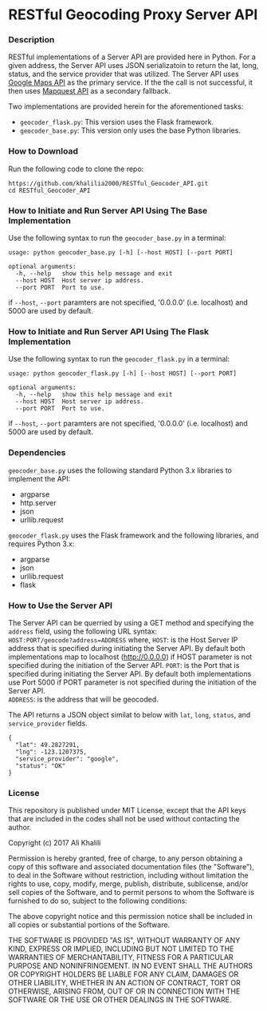 # RESTful Geocoding Proxy Server API

### Description
RESTful implementations of a Server API are provided here in Python. For a given address, the Server API uses JSON serializatoin to return the lat, long, status, and the service provider that was utilized. The Server API uses [Google Maps API](https://developers.google.com/maps/documentation/geocoding/start) as the primary service. If the the call is not successful, it then uses [Mapquest API](https://developer.mapquest.com/documentation/geocoding-api/address/get/) as a secondary fallback.  
  
Two implementations are provided herein for the aforementioned tasks:  
  * `geocoder_flask.py`:  This version uses the Flask framework.
  * `geocoder_base.py`: This version only uses the base Python libraries.

### How to Download
Run the following code to clone the repo:
```
https://github.com/khalilia2000/RESTful_Geocoder_API.git
cd RESTful_Geocoder_API
```
### How to Initiate and Run Server API Using The Base Implementation
Use the following syntax to run the `geocoder_base.py` in a terminal:
```
usage: python geocoder_base.py [-h] [--host HOST] [--port PORT]

optional arguments:
  -h, --help   show this help message and exit
  --host HOST  Host server ip address.
  --port PORT  Port to use.
```
if `--host`, `--port` paramters are not specified, '0.0.0.0' (i.e. localhost) and 5000 are used by default. 

### How to Initiate and Run Server API Using The Flask Implementation
Use the following syntax to run the `geocoder_flask.py` in a terminal:
```
usage: python geocoder_flask.py [-h] [--host HOST] [--port PORT]

optional arguments:
  -h, --help   show this help message and exit
  --host HOST  Host server ip address.
  --port PORT  Port to use.
```
if `--host`, `--port` paramters are not specified, '0.0.0.0' (i.e. localhost) and 5000 are used by default. 

### Dependencies
`geocoder_base.py` uses the following standard Python 3.x libraries to implement the API:
  * argparse
  * http.server
  * json
  * urllib.request

`geocoder_flask.py` uses the Flask framework and the following libraries, and requires Python 3.x:
  * argparse
  * json
  * urllib.request
  * flask

### How to Use the Server API
The Server API can be querried by using a GET method and specifying the `address` field, using the following URL syntax:  
`HOST:PORT/geocode?address=ADDRESS`
where, 
`HOST`: is the Host Server IP address that is specified during initiating the Server API. By default both implementations map to localhost (http://0.0.0.0) if HOST parameter is not specified during the initiation of the Server API.
`PORT`: is the Port that is specified during initiating the Server API. By default both implementations use Port 5000 if PORT parameter is not specified during the initiation of the Server API.  
`ADDRESS`: is the address that will be geocoded.

The API returns a JSON object similat to below with `lat`, `long`, `status`, and `service_provider` fields.
```
{
  "lat": 49.2827291, 
  "lng": -123.1207375, 
  "service_provider": "google", 
  "status": "OK"
}
```

### License
This repository is published under MIT License, except that the API keys that are included in the codes shall not be used without contacting the author.

Copyright (c) 2017 Ali Khalili

Permission is hereby granted, free of charge, to any person obtaining a copy
of this software and associated documentation files (the "Software"), to deal
in the Software without restriction, including without limitation the rights
to use, copy, modify, merge, publish, distribute, sublicense, and/or sell
copies of the Software, and to permit persons to whom the Software is
furnished to do so, subject to the following conditions:

The above copyright notice and this permission notice shall be included in all
copies or substantial portions of the Software.

THE SOFTWARE IS PROVIDED "AS IS", WITHOUT WARRANTY OF ANY KIND, EXPRESS OR
IMPLIED, INCLUDING BUT NOT LIMITED TO THE WARRANTIES OF MERCHANTABILITY,
FITNESS FOR A PARTICULAR PURPOSE AND NONINFRINGEMENT. IN NO EVENT SHALL THE
AUTHORS OR COPYRIGHT HOLDERS BE LIABLE FOR ANY CLAIM, DAMAGES OR OTHER
LIABILITY, WHETHER IN AN ACTION OF CONTRACT, TORT OR OTHERWISE, ARISING FROM,
OUT OF OR IN CONNECTION WITH THE SOFTWARE OR THE USE OR OTHER DEALINGS IN THE
SOFTWARE.
